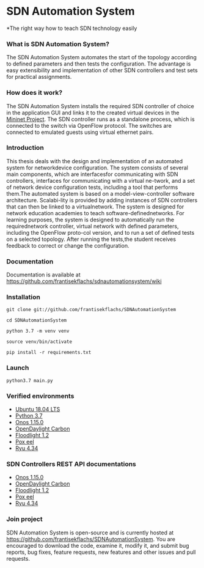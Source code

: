 SDN Automation System
=====================
*The right way how to teach SDN technology easily

### What is SDN Automation System?
The SDN Automation System automates the start of the topology according to defined parameters and then tests the configuration. The advantage is easy extensibility and implementation of other SDN controllers and test sets for practical assignments.

### How does it work?
The SDN Automation System installs the required SDN controller of choice in the application GUI and links it to the created virtual devices in the [Mininet Project](http://mininet.org). The SDN controller runs as a standalone process, which is connected to the switch via OpenFlow protocol. The switches are connected to emulated guests using virtual ethernet pairs.

### Introduction
This thesis deals with the design and implementation of an automated system for networkdevice configuration. The system consists of several main components, which are interfacesfor communicating with SDN controllers, interfaces for communicating with a virtual ne-twork, and a set of network device configuration tests, including a tool that performs them.The automated system is based on a model-view-controller software architecture. Scalabi-lity is provided by adding instances of SDN controllers that can then be linked to a virtualnetwork. The system is designed for network education academies to teach software-definednetworks. For learning purposes, the system is designed to automatically run the requirednetwork controller, virtual network with defined parameters, including the OpenFlow proto-col version, and to run a set of defined tests on a selected topology. After running the tests,the student receives feedback to correct or change the configuration.

### Documentation
Documentation is available at https://github.com/frantisekflachs/sdnautomationsystem/wiki
### Installation
`git clone git://github.com/frantisekflachs/SDNAutomationSystem`

`cd SDNAutomationSystem`

`python 3.7 -m venv venv`

`source venv/bin/activate`

`pip install -r requirements.txt`

### Launch
`python3.7 main.py`

### Verified environments
  - [Ubuntu 18.04 LTS](https://www.ubuntu.cz/)
  - [Python 3.7](https://www.python.org/)
  - [Onos 1.15.0](https://wiki.onosproject.org/)
  - [OpenDaylight Carbon](https://www.opendaylight.org/)
  - [Floodlight 1.2](https://floodlight.atlassian.net/wiki/spaces/floodlightcontroller/overview)
  - [Pox eel](https://noxrepo.github.io/pox-doc/html/)
  - [Ryu 4.34](https://osrg.github.io/ryu/)

### SDN Controllers REST API documentations
  - [Onos 1.15.0](https://wiki.onosproject.org/display/ONOS/Appendix+B%3A+REST+API)
  - [OpenDaylight Carbon](http://localhost:8181/index.html#/yangui/index)
  - [Floodlight 1.2](https://floodlight.atlassian.net/wiki/spaces/floodlightcontroller/pages/1343539/Floodlight+REST+API)
  - [Pox eel](https://noxrepo.github.io/pox-doc/html/)
  - [Ryu 4.34](https://ryu.readthedocs.io/en/latest/app/ofctl_rest.html)
  

### Join project
SDN Automation System is open-source and is currently hosted at <https://github.com/frantisekflachs/SDNAutomationSystem>.  You are encouraged to download the code, examine it, modify it, and submit bug reports, bug fixes, feature requests, new features and other issues and pull requests.